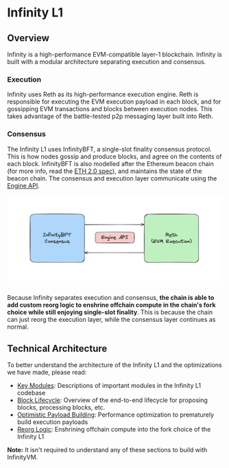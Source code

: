 # Infinity L1

## Overview

Infinity is a high-performance EVM-compatible layer-1 blockchain. Infinity is built with a modular architecture separating execution and consensus.

### Execution

Infinity uses Reth as its high-performance execution engine. Reth is responsible for executing the EVM execution payload in each block, and for gossipping EVM transactions and blocks between execution nodes. This takes advantage of the battle-tested p2p messaging layer built into Reth.

### Consensus

The Infinity L1 uses InfinityBFT, a single-slot finality consensus protocol. This is how nodes gossip and produce blocks, and agree on the contents of each block. InfinityBFT is also modelled after the Ethereum beacon chain (for more info, read the [ETH 2.0 spec](https://eth2book.info/capella/part3/containers/state/)), and maintains the state of the beacon chain. The consensus and execution layer communicate using the [Engine API](https://hackmd.io/@danielrachi/engine_api).

![infinity overview](../assets/infinity-overview.png)

Because Infinity separates execution and consensus, **the chain is able to add custom reorg logic to enshrine offchain compute in the chain's fork choice while still enjoying single-slot finality**. This is because the chain can just reorg the execution layer, while the consensus layer continues as normal.

## Technical Architecture

To better understand the architecture of the Infinity L1 and the optimizations we have made, please read:

- [Key Modules](./modules.md): Descriptions of important modules in the Infinity L1 codebase
- [Block Lifecycle](./lifecycle.md): Overview of the end-to-end lifecycle for proposing blocks, processing blocks, etc.
- [Optimistic Payload Building](./optimistic-payload.md): Performance optimization to prematurely build execution payloads
- [Reorg Logic](./reorg.md): Enshrining offchain compute into the fork choice of the Infinity L1

**Note:** It isn't required to understand any of these sections to build with InfinityVM.
